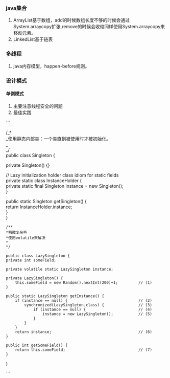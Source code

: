 ### java集合

1. ArrayList基于数组，add的时候数组长度不够的时候会通过System.arraycopy扩张,remove的时候会收缩同样使用System.arraycopy来移动元素。
2. LinkedList基于链表

### 多线程

1. java内存模型，happen-before规则。

### 设计模式

#### 单例模式

1. 主要注意线程安全的问题
2. 最佳实践

\`\`\`

/_\*    
 _使用静态内部类：一个类直到被使用时才被初始化。  
 _    
 _/  
 public class Singleton {

private Singleton\(\) {}

// Lazy initialization holder class idiom for static fields  
   private static class InstanceHolder {  
    private static final Singleton instance = new Singleton\(\);  
   }

public static Singleton getSingleton\(\) {  
     return InstanceHolder.instance;  
   }  
 }

```
/**
*稍微复杂些
*使用volatile来解决
*
*/

public class LazySingleton {  
private int someField;  

private volatile static LazySingleton instance;  

private LazySingleton() {  
    this.someField = new Random().nextInt(200)+1;         // (1)  
}  

public static LazySingleton getInstance() {  
    if (instance == null) {                               // (2)  
        synchronized(LazySingleton.class) {               // (3)  
            if (instance == null) {                       // (4)  
                instance = new LazySingleton();           // (5)  
            }  
        }  
    }  
    return instance;                                      // (6)  
}  

public int getSomeField() {  
    return this.someField;                                // (7)  
}
```

}

\`\`\`

